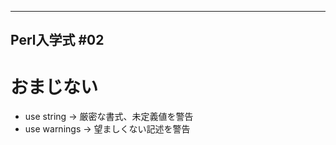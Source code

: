 ----------------
Perl入学式 #02
----------------

# おまじない

* use string -> 厳密な書式、未定義値を警告
* use warnings -> 望ましくない記述を警告

